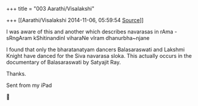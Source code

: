 +++
title = "003 Aarathi/Visalakshi"

+++
[[Aarathi/Visalakshi	2014-11-06, 05:59:54 [Source](https://groups.google.com/g/samskrita/c/6MxecprgGwQ)]]



I was aware of this and another which describes navarasas in rAma -  
sRngAram kShitinandinI viharaNe vIram dhanurbha\~njane  
  
I found that only the bharatanatyam dancers Balasaraswati and Lakshmi Knight have danced for the Siva navarasa sloka. This actually occurs in the documentary of Balasaraswati by Satyajit Ray.  
  
Thanks.  
  
Sent from my iPad  



